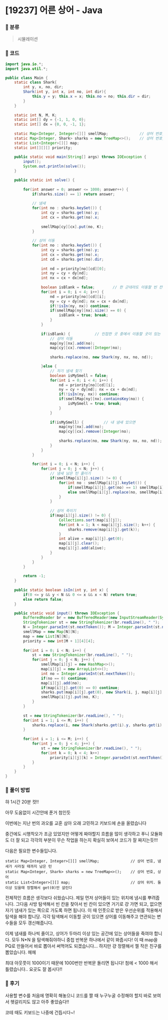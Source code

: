 # [19237] 어른 상어 - Java

###  :shark: 분류

> 시뮬레이션
>



### :shark: 코드

```java
import java.io.*;
import java.util.*;

public class Main {
	static class Shark{
		int y, x, no, dir;
		Shark(int y, int x, int no, int dir){
			this.y = y; this.x = x; this.no = no; this.dir = dir;
		}
	}
	
	static int N, M, K;
	static int[] dy = {-1, 1, 0, 0};
	static int[] dx = {0, 0, -1, 1};
	
	static Map<Integer, Integer>[][] smellMap;				// 상어 번호, 냄새가 사라질 때까지 남은 턴
	static Map<Integer, Shark> sharks = new TreeMap<>();	// 상어 번호, 상어
	static List<Integer>[][] map;
	static int[][][] priority;
	
	public static void main(String[] args) throws IOException {
		input();
		System.out.println(solve());
	}

	public static int solve() {
		
		for(int answer = 0; answer <= 1000; answer++) {
			if(sharks.size() == 1) return answer;
			
			// 냄새
			for(int no : sharks.keySet()) {
				int cy = sharks.get(no).y;
				int cx = sharks.get(no).x;
				
				smellMap[cy][cx].put(no, K);
			}
			
			// 상어 이동
			for(int no : sharks.keySet()) {
				int cy = sharks.get(no).y;
				int cx = sharks.get(no).x;
				int cd = sharks.get(no).dir;
				
				int nd = priority[no][cd][0];
				int ny = cy + dy[nd];
				int nx = cx + dx[nd];
				
				boolean isBlank = false;		// 한 군데라도 이동할 빈 칸이 있으면 true
				for(int i = 0; i < 4; i++) {
					nd = priority[no][cd][i];
					ny = cy + dy[nd]; nx = cx + dx[nd];
					if(!isIn(ny, nx)) continue;
					if(smellMap[ny][nx].size() == 0) {
						isBlank = true; break;
					}
				}
				
				if(isBlank) {			// 인접한 곳 중에서 이동할 곳이 있는 경우
					// 상어 이동
					map[ny][nx].add(no);
					map[cy][cx].remove((Integer)no);
					
					sharks.replace(no, new Shark(ny, nx, no, nd));

				}else {
					// 자기 냄새 찾기
					boolean isMySmell = false;
					for(int i = 0; i < 4; i++) {
						nd = priority[no][cd][i];
						ny = cy + dy[nd]; nx = cx + dx[nd];
						if(!isIn(ny, nx)) continue;
						if(smellMap[ny][nx].containsKey(no)) {
							isMySmell = true; break;
						}
					}
					
					if(isMySmell) {			// 내 냄새 있으면
						map[ny][nx].add(no);
						map[cy][cx].remove((Integer)no);
						
						sharks.replace(no, new Shark(ny, nx, no, nd));
					}
				}
			}
			
			for(int i = 0; i < N; i++) {
				for(int j = 0; j < N; j++) {
					// 냄새 남은 턴 줄이기
					if(smellMap[i][j].size() != 0) {
						for(int no : smellMap[i][j].keySet()) {
							if(smellMap[i][j].get(no) == 1) smellMap[i][j].remove(no);
							else smellMap[i][j].replace(no, smellMap[i][j].get(no) - 1);
						}
					}
					
					// 상어 죽이기
					if(map[i][j].size() != 0) {
						Collections.sort(map[i][j]);
						for(int k = 1; k < map[i][j].size(); k++) {
							sharks.remove(map[i][j].get(k));
						}
						int alive = map[i][j].get(0);
						map[i][j].clear();
						map[i][j].add(alive);
					}
				}
			}
		}
		
		return -1;
	}
	
	public static boolean isIn(int y, int x) {
		if(0 <= y && y < N && 0 <= x && x < N) return true;
		else return false;
	}

	public static void input() throws IOException {
		BufferedReader br = new BufferedReader(new InputStreamReader(System.in));
		StringTokenizer st = new StringTokenizer(br.readLine(), " ");
		N = Integer.parseInt(st.nextToken()); M = Integer.parseInt(st.nextToken()); K = Integer.parseInt(st.nextToken());
		smellMap = new Map[N][N];
		map = new List[N][N];
		priority = new int[M + 1][4][4];
		
		for(int i = 0; i < N; i++) {
			st = new StringTokenizer(br.readLine(), " ");
			for(int j = 0; j < N; j++) {
				smellMap[i][j] = new HashMap<>();
				map[i][j] = new ArrayList<>();
				int no = Integer.parseInt(st.nextToken());
				if(no == 0) continue;
				map[i][j].add(no);
				if(map[i][j].get(0) == 0) continue;
				sharks.put(map[i][j].get(0), new Shark(i, j, map[i][j].get(0), 0));
				smellMap[i][j].put(no, K);
			}
		}
		
		st = new StringTokenizer(br.readLine(), " ");
		for(int i = 1; i <= M; i++) {
			sharks.replace(i, new Shark(sharks.get(i).y, sharks.get(i).x, sharks.get(i).no, Integer.parseInt(st.nextToken()) - 1));
		}
		
		for(int i = 1; i <= M; i++) {
			for(int j = 0; j < 4; j++) {
				st = new StringTokenizer(br.readLine(), " ");
				for(int k = 0; k < 4; k++)
					priority[i][j][k] = Integer.parseInt(st.nextToken()) - 1;
			}
		}
	}
}
```



### :shark: 풀이 방법

햐 1시간 20분 컷!!

아무 도움없이 시간안에 푼거 첨인듯



이번에는 지난 번의 과오를 교훈 삼아 오래 고민하고 키보드에 손을 올렸습니다

중간에도 시행착오가 조금 있었지만 어떻게 짜야할지 흐름을 많이 생각하고 푸니 모듈화도 더 잘 되고 각각의 부분이 무슨 작업을 하는지 확실히 보여서 코드가 잘 짜지는듯!!!

 

다음은 필요한 변수들입니다.

```
static Map<Integer, Integer>[][] smellMap;				// 상어 번호, 냄새가 사라질 때까지 남은 턴
static Map<Integer, Shark> sharks = new TreeMap<>();	// 상어 번호, 상어
static List<Integer>[][] map;							// 상어 위치. 둘 이상 있을때 정렬해서 get(0)만 살린다
```

 

전체적인 흐름은 생각보다 쉬웠습니다. 제일 먼저 상어들이 있는 위치에 냄시를 뿌려줍니다. 그다음 사방 탐색해서 빈 칸을 찾아서 빈 칸이 있으면 거기로 걍 가면 되고, 없으면 자기 냄새가 있는 쪽으로 가도록 하면 됩니다. 이 때 인풋으로 받은 우선순위를 적용해서 탐색을 해야 합니당. 각각 탐색해서 이동할 곳이 있으면 상어를 이동해주고 연관되는 변수들을 모두 갱신해줍니다. 

이제 냄새를 하나씩 줄이고, 상어가 두마리 이상 있는 공간에 있는 상어들을 죽여야 합니다. 모두 N*N 을 탐색해줘야하니 중첩 반복문 하나에서 같이 봐줍시다! 이 때 map을 PQ로 만들어서 바로 뽑아서 써먹어도 되겠습니다... 하지만 걍 정렬해서 젤 작은 친구를 뽑았습니다. 헤헤

 

최대 아웃풋이 1000이기 때문에 1000번만 반복문 돌리면 됩니다! 첨에 < 1000 해서 틀렸습니다.. 요곳도 잘 봅시다!!



### :shark: 후기

사용할 변수를 처음에 명확히 해놓으니 코드를 짤 때 누구누굴 수정해야 할지 바로 보여서 헷갈리지도 않고 아주 좋았슴다!! 

코테 때도 키보드는 나중에 건듭시다~!